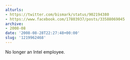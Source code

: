 ```yaml
---
alturls:
- https://twitter.com/bismark/status/902194380
- https://www.facebook.com/17803937/posts/33588069045
archive:
- 2008-08
date: '2008-08-28T22:27:48+00:00'
slug: '1219962468'
---
```


No longer an Intel employee.

